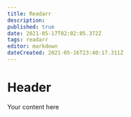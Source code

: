 ```yaml
---
title: Readarr
description: 
published: true
date: 2021-05-17T02:02:05.372Z
tags: readarr
editor: markdown
dateCreated: 2021-05-16T23:40:17.311Z
---
```


# Header
Your content here